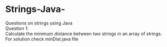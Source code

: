 # Strings-Java-
Questions on strings using Java <br>
Question 1: <br>
Calculate the minimum distance between two strings in an array of strings. <br>
For solution check minDist.java file 
